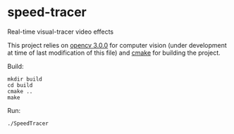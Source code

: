 speed-tracer
============

Real-time visual-tracer video effects

This project relies on [opencv 3.0.0](http://docs.opencv.org/trunk/doc/tutorials/introduction/table_of_content_introduction/table_of_content_introduction.html#table-of-content-introduction)
for computer vision (under development at time of last modification of this file) and [cmake](http://www.cmake.org/) for building the project.

Build:

    mkdir build
    cd build
    cmake ..
    make

Run:

    ./SpeedTracer
